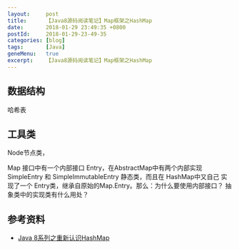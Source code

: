 ```yaml
---
layout:     post
title:      【Java8源码阅读笔记】Map框架之HashMap
date:       2018-01-29 23:49:35 +0800
postId:     2018-01-29-23-49-35
categories: [blog]
tags:       [Java]
geneMenu:   true
excerpt:    【Java8源码阅读笔记】Map框架之HashMap
---
```


## 数据结构

哈希表

## 工具类

Node节点类，




Map 接口中有一个内部接口 Entry，在AbstractMap中有两个内部实现 SimpleEntry 和 SimpleImmutableEntry 静态类，而且在 HashMap中又自己
实现了一个 Entry类，继承自原始的Map.Entry。那么：为什么要使用内部接口？ 抽象类中的实现类有什么用处？


## 参考资料

* [Java 8系列之重新认识HashMap](https://tech.meituan.com/java-hashmap.html)
